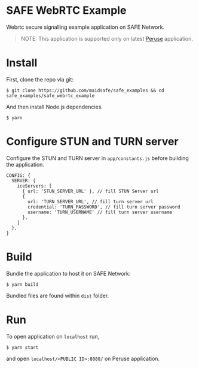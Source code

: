 # SAFE WebRTC Example
Webrtc secure signalling example application on SAFE Network.

> NOTE: This application is supported only on latest [Peruse](https://github.com/joshuef/peruse/releases/) application.
# Install

First, clone the repo via git:
```
$ git clone https://github.com/maidsafe/safe_examples && cd safe_examples/safe_webrtc_example
```

And then install Node.js dependencies.

```
$ yarn
```

# Configure STUN and TURN server

Configure the STUN and TURN server in `app/constants.js` before building the application.

```
CONFIG: {
  SERVER: {
    iceServers: [
      { url: 'STUN_SERVER_URL' }, // fill STUN Server url
      {
        url: 'TURN_SERVER_URL', // fill turn server url
        credential: 'TURN_PASSWORD', // fill turn server password
        username: 'TURN_USERNAME' // fill turn server username
      },
    ]
  },
}
```

# Build

Bundle the application to host it on SAFE Network:
```
$ yarn build
```

Bundled files are found within `dist` folder.


# Run

To open application on `localhost` run,
```
$ yarn start
```
and open `localhost/<PUBLIC ID>:8080/` on Peruse application.
